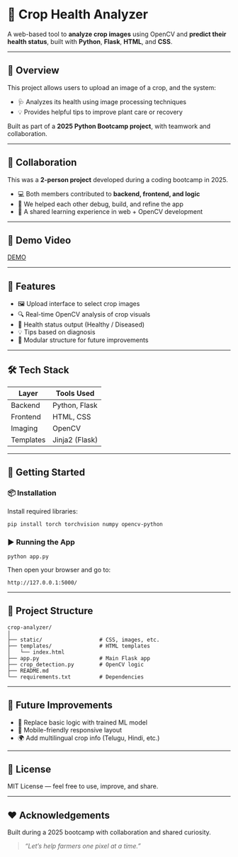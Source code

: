 # 🌾 Crop Health Analyzer

A web-based tool to **analyze crop images** using OpenCV and **predict their health status**, built with **Python**, **Flask**, **HTML**, and **CSS**.

---

## 📌 Overview

This project allows users to upload an image of a crop, and the system:
- 🩺 Analyzes its health using image processing techniques
- 💡 Provides helpful tips to improve plant care or recovery

Built as part of a **2025 Python Bootcamp project**, with teamwork and collaboration.

---

## 🤝 Collaboration

This was a **2-person project** developed during a coding bootcamp in 2025.

- 💻 Both members contributed to **backend, frontend, and logic**
- 🔄 We helped each other debug, build, and refine the app
- 🤝 A shared learning experience in web + OpenCV development

---

## 🎥 Demo Video

[DEMO](https://youtu.be/r1Q4_GqOsCc)

---

## 🧠 Features

- 🖼 Upload interface to select crop images
- 🔍 Real-time OpenCV analysis of crop visuals
- 🌱 Health status output (Healthy / Diseased)
- 💡 Tips based on diagnosis
- 🧪 Modular structure for future improvements

---

## 🛠️ Tech Stack

| Layer     | Tools Used      |
|-----------|-----------------|
| Backend   | Python, Flask   |
| Frontend  | HTML, CSS       |
| Imaging   | OpenCV          |
| Templates | Jinja2 (Flask)  |

---

## 🚀 Getting Started

### 📦 Installation

Install required libraries:

```
pip install torch torchvision numpy opencv-python
```

### ▶️ Running the App

```
python app.py
```

Then open your browser and go to:

```
http://127.0.0.1:5000/
```

---

## 📂 Project Structure

```
crop-analyzer/
│
├── static/                  # CSS, images, etc.
├── templates/               # HTML templates
│   └── index.html
├── app.py                   # Main Flask app
├── crop_detection.py        # OpenCV logic
├── README.md
└── requirements.txt         # Dependencies
```

---

## 📌 Future Improvements

- 🤖 Replace basic logic with trained ML model
- 📱 Mobile-friendly responsive layout
- 🌍 Add multilingual crop info (Telugu, Hindi, etc.)

---

## 📜 License

MIT License — feel free to use, improve, and share.

---

## ❤️ Acknowledgements

Built during a 2025 bootcamp with collaboration and shared curiosity.

> *“Let’s help farmers one pixel at a time.”*